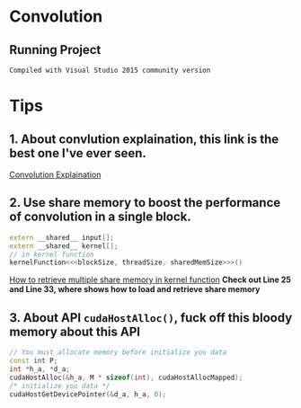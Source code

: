 # Convolution

## Running Project
```
Compiled with Visual Studio 2015 community version
```

# Tips
## 1. About convlution explaination, this link is the best one I've ever seen.

[Convolution Explaination](https://www.zhihu.com/question/22298352)


## 2. Use share memory to boost the performance of convolution in a single block.
```cpp
extern __shared__ input[];
extern __shared__ kernel[];
// in kernel function
kernelFunction<<<blockSize, threadSize, sharedMemSize>>>()
```
[How to retrieve multiple share memory in kernel function](http://stackoverflow.com/questions/9187899/cuda-shared-memory-array-variable)
**Check out Line 25 and Line 33, where shows how to load and retrieve share memory**

## 3. About API ```cudaHostAlloc()```, fuck off this bloody memory about this API
```cpp
// You must allocate memory before initialize you data
const int P;
int *h_a, *d_a;
cudaHostAlloc(&h_a, M * sizeof(int), cudaHostAllocMapped);
/* initialize you data */
cudaHostGetDevicePointer(&d_a, h_a, 0);
```